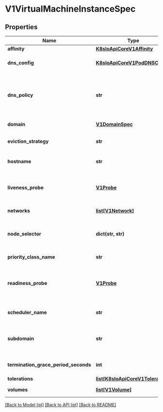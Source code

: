 # V1VirtualMachineInstanceSpec

## Properties
Name | Type | Description | Notes
------------ | ------------- | ------------- | -------------
**affinity** | [**K8sIoApiCoreV1Affinity**](K8sIoApiCoreV1Affinity.md) | If affinity is specifies, obey all the affinity rules | [optional] 
**dns_config** | [**K8sIoApiCoreV1PodDNSConfig**](K8sIoApiCoreV1PodDNSConfig.md) | Specifies the DNS parameters of a pod. Parameters specified here will be merged to the generated DNS configuration based on DNSPolicy. | [optional] 
**dns_policy** | **str** | Set DNS policy for the pod. Defaults to \&quot;ClusterFirst\&quot;. Valid values are &#39;ClusterFirstWithHostNet&#39;, &#39;ClusterFirst&#39;, &#39;Default&#39; or &#39;None&#39;. DNS parameters given in DNSConfig will be merged with the policy selected with DNSPolicy. To have DNS options set along with hostNetwork, you have to specify DNS policy explicitly to &#39;ClusterFirstWithHostNet&#39;. | [optional] 
**domain** | [**V1DomainSpec**](V1DomainSpec.md) | Specification of the desired behavior of the VirtualMachineInstance on the host. | 
**eviction_strategy** | **str** | EvictionStrategy can be set to \&quot;LiveMigrate\&quot; if the VirtualMachineInstance should be migrated instead of shut-off in case of a node drain. | [optional] 
**hostname** | **str** | Specifies the hostname of the vmi If not specified, the hostname will be set to the name of the vmi, if dhcp or cloud-init is configured properly. | [optional] 
**liveness_probe** | [**V1Probe**](V1Probe.md) | Periodic probe of VirtualMachineInstance liveness. VirtualmachineInstances will be stopped if the probe fails. Cannot be updated. More info: https://kubernetes.io/docs/concepts/workloads/pods/pod-lifecycle#container-probes | [optional] 
**networks** | [**list[V1Network]**](V1Network.md) | List of networks that can be attached to a vm&#39;s virtual interface. | [optional] 
**node_selector** | **dict(str, str)** | NodeSelector is a selector which must be true for the vmi to fit on a node. Selector which must match a node&#39;s labels for the vmi to be scheduled on that node. More info: https://kubernetes.io/docs/concepts/configuration/assign-pod-node/ | [optional] 
**priority_class_name** | **str** | If specified, indicates the pod&#39;s priority. If not specified, the pod priority will be default or zero if there is no default. | [optional] 
**readiness_probe** | [**V1Probe**](V1Probe.md) | Periodic probe of VirtualMachineInstance service readiness. VirtualmachineInstances will be removed from service endpoints if the probe fails. Cannot be updated. More info: https://kubernetes.io/docs/concepts/workloads/pods/pod-lifecycle#container-probes | [optional] 
**scheduler_name** | **str** | If specified, the VMI will be dispatched by specified scheduler. If not specified, the VMI will be dispatched by default scheduler. | [optional] 
**subdomain** | **str** | If specified, the fully qualified vmi hostname will be \&quot;&lt;hostname&gt;.&lt;subdomain&gt;.&lt;pod namespace&gt;.svc.&lt;cluster domain&gt;\&quot;. If not specified, the vmi will not have a domainname at all. The DNS entry will resolve to the vmi, no matter if the vmi itself can pick up a hostname. | [optional] 
**termination_grace_period_seconds** | **int** | Grace period observed after signalling a VirtualMachineInstance to stop after which the VirtualMachineInstance is force terminated. | [optional] 
**tolerations** | [**list[K8sIoApiCoreV1Toleration]**](K8sIoApiCoreV1Toleration.md) | If toleration is specified, obey all the toleration rules. | [optional] 
**volumes** | [**list[V1Volume]**](V1Volume.md) | List of volumes that can be mounted by disks belonging to the vmi. | [optional] 

[[Back to Model list]](../README.md#documentation-for-models) [[Back to API list]](../README.md#documentation-for-api-endpoints) [[Back to README]](../README.md)


